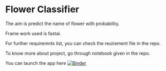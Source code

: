 # Flower Classifier

The aim is predict the name of flower with probability. 

Frame work used is fastai.

For further requiremnts list, you can check the reuirement file in the repo.


To know more about project, go through notebook given in the repo. 

You can launch the app here [![Binder](https://mybinder.org/badge_logo.svg)](https://mybinder.org/v2/gh/khanmustuffa11/flower_classifier/HEAD?filepath=gui.ipynb)
